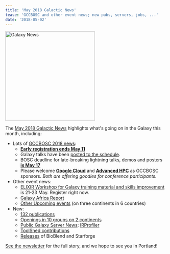 ```yaml
---
title: 'May 2018 Galactic News'
tease: 'GCCBOSC and other event news; new pubs, servers, jobs, ...'
date: '2018-05-02'
---
```

[<img class="float-right" src="/news/2018-05-galaxy-update/2018-05-news-summary.png" alt="Galaxy News" width="280" />](/galaxy-updates/2018-05/)

The [May 2018 Galactic News](/galaxy-updates/2018-05/) highlights what's going on in the Galaxy this month, including:

* Lots of [GCCBOSC 2018 news](/galaxy-updates/2018-04/#gccbosc-2018):
  * **[Early registration ends May 11](/galaxy-updates/2018-05/#early-registration-ends-may-11)**
  * Galaxy talks have been [posted to the schedule](/galaxy-updates/2018-05/#gcc2018-schedule-posted).
  * BOSC deadline for late-breaking lightning talks, demos and posters **[is May 17](/galaxy-updates/2018-05/#bosc-deadline-for-late-breaking-lightning-talks-demos-and-posters-is-may-17)**
  * Please welcome **[Google Cloud](/galaxy-updates/2018-05/#gigascience-and-oxford-university-press)** and **[Advanced HPC](/galaxy-updates/2018-05/#advanced-hpc)**  as GCCBOSC sponsors.  *Both are offering goodies for conference participants.*
* Other event news:
  * [ELIXIR Workshop for Galaxy training material and skills improvement](/galaxy-updates/2018-05/#elixir-workshop-for-galaxy-training-material-and-skills-improvement) is 21-23 May.  Register right now.
  * [Galaxy Africa Report](/galaxy-updates/2018-05/#galaxy-africa-report)
  * [Other Upcoming events](/galaxy-updates/2018-05/#upcoming-events) (on three continents in 6 countries)
* New:
  * [132 publications](/galaxy-updates/2018-05/#publications)
  * [Openings in 10 groups on 2 continents](/galaxy-updates/2018-05/#whos-hiring)
  * [Public Galaxy Server News](/galaxy-updates/2018-05/#public-galaxy-server-news): [IRProfiler](/galaxy-updates/2018-05/#irprofiler)
  * [ToolShed contributions](/galaxy-updates/2018-05/#toolshed-contributions)
  * [Releases](/galaxy-updates/2018-05/#releases) of BioBlend and Starforge

[See the newsletter](/galaxy-updates/2018-05/) for the full story, and we hope to see you in Portland!
